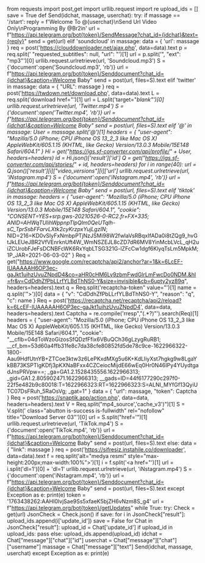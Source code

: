 from requests import post,get
import urllib.request
import re
upload_ids = []
save = True
def Send(idchat, massage, userchat):
	try:
		if massage == '/start':
				reply = f'Welcome To @{userchat}\nSend Url Video Only\nProgramming By @Br2in'
				url = f"https://api.telegram.org/bot{token}/SendMessage?chat_id={idchat}&text={reply}"
				send = get(url)
		elif 'soundcloud' in massage:
			data = {
				'url': massage
			}
			req = post('https://clouddownloader.net/ajax.php', data=data).text
			p = req.split(' "requested_subtitles": null, "url": "')[1]
			url = p.split('", "ext": "mp3"')[0]
			urllib.request.urlretrieve(url, 'Soundcloud.mp3')
			S = {'document':open('Soundcloud.mp3', 'rb')}
			url = f"https://api.telegram.org/bot{token}/Senddocument?chat_id={idchat}&caption=Welcome Baby"
			send = post(url, files=S).text
		elif 'twitter' in massage:
			data = {
				"URL": massage
			}
			req = post('https://twdown.net/download.php', data=data).text
			L = req.split('download href="')[1]
			url = L.split('target="_blank"')[0]
			urllib.request.urlretrieve(url, 'Twitter.mp4')
			S = {'document':open('Twitter.mp4', 'rb')}
			url = f"https://api.telegram.org/bot{token}/Senddocument?chat_id={idchat}&caption=Welcome Baby"
			send = post(url, files=S).text
		elif '@' in massage:
			User = massage.split('@')[1]
			headers = {
				"user-agent": "Mozilla/5.0 (iPhone; CPU iPhone OS 13_2_3 like Mac OS X) AppleWebKit/605.1.15 (KHTML, like Gecko) Version/13.0.3 Mobile/15E148 Safari/604.1"
			}
			Hi = get("https://igs.sf-converter.com/api/profile/" + User, headers=headers)
			id = Hi.json()['result']['id']
			Q = get("https://igs.sf-converter.com/api/stories/" + id, headers=headers)
			for i in range(40):
				url = Q.json()['result'][i]["video_versions"][i]['url']
				urllib.request.urlretrieve(url, 'iNstagram.mp4')
				S = {'document':open('iNstagram.mp4', 'rb')}
				url = f"https://api.telegram.org/bot{token}/Senddocument?chat_id={idchat}&caption=Welcome Baby"
				send = post(url, files=S).text
		elif 'tiktok' in massage:
			headers = {
				"user-agent": "Mozilla/5.0 (iPhone; CPU iPhone OS 13_2_3 like Mac OS X) AppleWebKit/605.1.15 (KHTML, like Gecko) Version/13.0.3 Mobile/15E148 Safari/604.1",
				"cookie": "CONSENT=YES+srp.gws-20210526-0-RC2.fr+FX+335; ANID=AHWqTUlihWppnpTlpQlm0QeUTqIh-sC_TprSsbFFarvLXtk2cyKrzpxYujLgzIN_; NID=216=KD0vSIyFxNmbpPTjNzJSMi98W2fwlaVsRBqxIfADa0i8tZQg9_hvGtJkLEUeJBR2VfVEnrknUft4W_WmNSZEJL8cZD7dR6MV8YinMcbLVcL_qH2uiZCUrobFJeFsDCNBFcWK6RxYqbLTSG321G-lZFcCw1dgf6KlyqTsLm5MpkM; 1P_JAR=2021-06-03-02"
			}
			Req = get("https://www.google.com/recaptcha/api2/anchor?ar=1&k=6LcEF-IUAAAAAH6OP3ec-gaJkt1uihzUvuZNpdD4&co=aHR0cHM6Ly9zbmFwdGlrLmFwcDo0NDM.&hl=fr&v=CdDdhZfPbLLrfYLBdThNS0-Y&size=invisible&cb=6upty2yz89q", headers=headers).text
			q = Req.split('recaptcha-token" value="')[1]
			name = q.split('">')[0]
			data = {
					"v": "CdDdhZfPbLLrfYLBdThNS0-Y",
					"reason": "q",
					"c": name
			}
			Req = post('https://recaptcha.net/recaptcha/api2/reload?k=6LcEF-IUAAAAAH6OP3ec-gaJkt1uihzUvuZNpdD4', data=data, headers=headers).text
			Captcha = re.compile('rresp","(.*?)"').search(Req)[1]
			headers = {
				"user-agent": "Mozilla/5.0 (iPhone; CPU iPhone OS 13_2_3 like Mac OS X) AppleWebKit/605.1.15 (KHTML, like Gecko) Version/13.0.3 Mobile/15E148 Safari/604.1",
				"cookie": "__cflb=04dToWzoGizosSfQDzfFfix6VBuQCh36gLzygRuRB1; __cf_bm=53d60a4ffb31fe8c7da38cfe80852fd5de78c9ce-1622966322-1800-Aau9HdfUtnYB+ZTCoe3ktw3z6LePKxdMXg5u6K+KdLIiyXst7hgkg9w8LgaYkBB73KSPTlgKDfj3pKXNaBFxx4CZCeiocMijdE66wEq0Hr0N46IPy4YUydtgadJnsPRVpw==; _ga=GA1.2.1528435556.1622966313; _gid=GA1.2.805902471.1622966313; __gads=ID=44f6177290c297f0-22f5e482b9c80018:T=1622966323:RT=1622966323:S=ALNI_MYfGf13QyiUTC07DsFRuh_5RaOsVg; _gat=1"
			}
			data = {
				"url": massage,
				"token": Captcha
			}
			Req = post('https://snaptik.app/action.php', data=data, headers=headers).text
			V = Req.split("mp4_source','cache_v3')")[1]
			S = V.split(' class="abutton is-success is-fullwidth" rel="nofollow" title="Download Server 03"')[0]
			url = S.split("href='")[1]
			urllib.request.urlretrieve(url, 'TikTok.mp4')
			S = {'document':open('TikTok.mp4', 'rb')}
			url = f"https://api.telegram.org/bot{token}/Senddocument?chat_id={idchat}&caption=Welcome Baby"
			send = post(url, files=S).text
		else:
			data = {
			"link": massage
			}
			req = post('https://sifresiz.instahile.co/downloader', data=data).text
			f = req.split('alt="medya resmi" style="max-height:200px;max-width:100%">')[1]
			i = f.split('<a href="')[1]
			url = i.split('dl=1')[0] + 'dl=1'
			urllib.request.urlretrieve(url, 'iNstagram.mp4')
			S = {'document':open('iNstagram.mp4', 'rb')}
			url = f"https://api.telegram.org/bot{token}/Senddocument?chat_id={idchat}&caption=Welcome Baby"
			send = post(url, files=S).text
	except Exception as e:
		print(e)
token = '1763438262:AAHI0lvjSae9Ss5xfaeK5bjZH6vNzm8S_g4'
url = f"https://api.telegram.org/bot{token}/getUpdates"
while True:
	try:
		Check = get(url)
		JsonCheck = Check.json()
		if save:
			for i in JsonCheck["result"]:
				upload_ids.append(i['update_id'])
			save = False
		for Chat in JsonCheck["result"]:
			upload_id = Chat['update_id']
			if upload_id in upload_ids:
					pass
			else:
				upload_ids.append(upload_id)
				idchat = Chat["message"]["chat"]["id"]
				userchat = Chat["message"]["chat"]["username"]
				massage = Chat["message"]["text"]
				Send(idchat, massage, userchat)
	except Exception as e:
		print(e)
